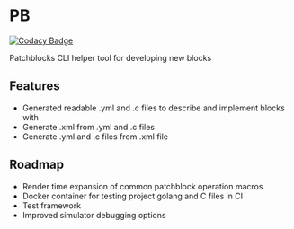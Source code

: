 # PB
[![Codacy Badge](https://api.codacy.com/project/badge/Grade/189f2cf2145c4629bc9cf55c79cf0c28)](https://www.codacy.com?utm_source=github.com&amp;utm_medium=referral&amp;utm_content=twhiston/pb&amp;utm_campaign=Badge_Grade)

Patchblocks CLI helper tool for developing new blocks

## Features

- Generated readable .yml and .c files to describe and implement blocks with
- Generate .xml from .yml and .c files
- Generate .yml and .c files from .xml file

## Roadmap

- Render time expansion of common patchblock operation macros
- Docker container for testing project golang and C files in CI
- Test framework
- Improved simulator debugging options
